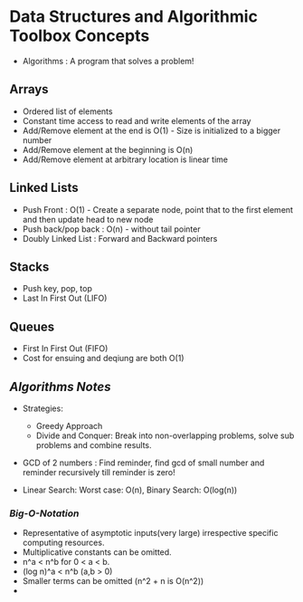 # Data Structures and Algorithmic Toolbox Concepts

* Algorithms : A program that solves a problem!

## Arrays

* Ordered list of elements
* Constant time access to read and write elements of the array
* Add/Remove element at the end is O(1) - Size is initialized to a bigger number
* Add/Remove element at the beginning is O(n)
* Add/Remove element at arbitrary location is linear time

## Linked Lists

* Push Front : O(1) - Create a separate node, point that to the first element and then update head to new node
* Push back/pop back : O(n) - without tail pointer
* Doubly Linked List : Forward and Backward pointers

## Stacks

* Push key, pop, top
* Last In First Out (LIFO)

## Queues

* First In First Out (FIFO)
* Cost for ensuing and deqiung are both O(1)



## _Algorithms Notes_

* Strategies:
    * Greedy Approach
    * Divide and Conquer: Break into non-overlapping problems, solve sub problems and combine results.

* GCD of 2 numbers : Find reminder, find gcd of small number and reminder recursively till reminder is zero!
* Linear Search: Worst case: O(n), Binary Search: O(log(n))



### _Big-O-Notation_

* Representative of asymptotic inputs(very large) irrespective specific computing resources.
* Multiplicative constants can be omitted.
* n^a < n^b for 0 < a < b.
* (log n)^a < n^b (a,b > 0) 
* Smaller terms can be omitted (n^2 + n is O(n^2))
* 